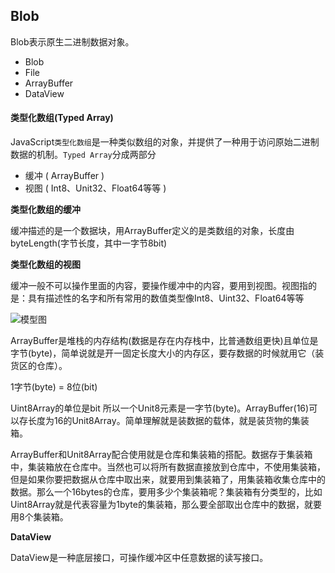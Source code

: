 ## Blob

Blob表示原生二进制数据对象。
- Blob
- File
- ArrayBuffer
- DataView

#### 类型化数组(Typed Array)

JavaScript`类型化数组`是一种类似数组的对象，并提供了一种用于访问原始二进制数据的机制。`Typed Array`分成两部分
- 缓冲 ( ArrayBuffer )
- 视图 ( Int8、Unit32、Float64等等 )

**类型化数组的缓冲**

缓冲描述的是一个数据块，用ArrayBuffer定义的是类数组的对象，长度由byteLength(字节长度，其中一字节8bit)

**类型化数组的视图**

缓冲一般不可以操作里面的内容，要操作缓冲中的内容，要用到视图。视图指的是：具有描述性的名字和所有常用的数值类型像Int8、Uint32、Float64等等

![模型图](https://mdn.mozillademos.org/files/8629/typed_arrays.png)

ArrayBuffer是堆栈的内存结构(数据是存在内存栈中，比普通数组更快)且单位是字节(byte)，简单说就是开一固定长度大小的内存区，要存数据的时候就用它（装货区的仓库）。

1字节(byte) = 8位(bit)

Uint8Array的单位是bit 所以一个Unit8元素是一字节(byte)。ArrayBuffer(16)可以存长度为16的Unit8Array。简单理解就是装数据的载体，就是装货物的集装箱。

ArrayBuffer和Unit8Array配合使用就是仓库和集装箱的搭配。数据存于集装箱中，集装箱放在仓库中。当然也可以将所有数据直接放到仓库中，不使用集装箱，但是如果你要把数据从仓库中取出来，就要用到集装箱了，用集装箱收集仓库中的数据。那么一个16bytes的仓库，要用多少个集装箱呢？集装箱有分类型的，比如Uint8Array就是代表容量为1byte的集装箱，那么要全部取出仓库中的数据，就要用8个集装箱。

**DataView**

DataView是一种底层接口，可操作缓冲区中任意数据的读写接口。
